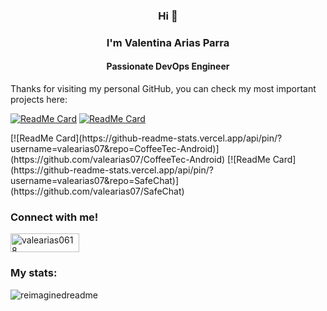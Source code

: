 <h3 align="center">Hi 👋</h3>
<h3 align="center">I'm Valentina Arias Parra </h3>
<h4 align="center">Passionate DevOps Engineer</h4>


Thanks for visiting my personal GitHub, you can check my most important projects here: 

[![ReadMe Card](https://github-readme-stats.vercel.app/api/pin/?username=valearias07&repo=todo-for-cicd)](https://github.com/valearias07/todo-for-cicd)
[![ReadMe Card](https://github-readme-stats.vercel.app/api/pin/?username=valearias07&repo=U-market)](https://github.com/valearias07/U-market)
<!---->[![ReadMe Card](https://github-readme-stats.vercel.app/api/pin/?username=valearias07&repo=CoffeeTec-Android)](https://github.com/valearias07/CoffeeTec-Android)
<!---->[![ReadMe Card](https://github-readme-stats.vercel.app/api/pin/?username=valearias07&repo=SafeChat)](https://github.com/valearias07/SafeChat)

<h3 align="left">Connect with me! </h3>
<p align="left">
<a href="https://www.linkedin.com/in/valeariasp/" target="blank"><img align="center" src="https://img.shields.io/badge/LinkedIn-0077B5?style=for-the-badge&logo=linkedin&logoColor=white" alt="valearias0618" height="30" width="110" /></a>
</p>


<h3 align="left">My stats: </h3>
<img src="https://myreadme.vercel.app/api/embed/ValeArias07?panels=userstatistics,toprepositories,toplanguages,commitgraph" alt="reimaginedreadme" />
